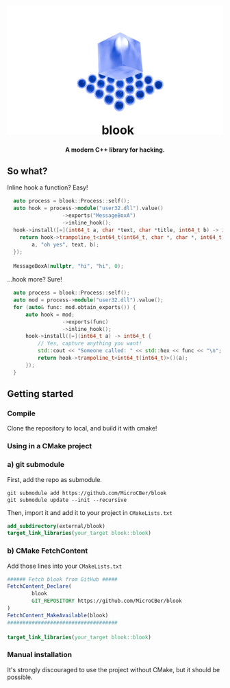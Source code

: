 <div align="center">
<img src="./resources/icon.webp" height="300">
<h1 style="margin-top: -30px;">&nbsp;&nbsp;blook</h1>
<h4>A modern C++ library for hacking.</h4>
</div>

## So what?

Inline hook a function? Easy!

```cpp
  auto process = blook::Process::self();
  auto hook = process->module("user32.dll").value()
                  ->exports("MessageBoxA")
                  ->inline_hook();
  hook->install([=](int64_t a, char *text, char *title, int64_t b) -> int64_t {
    return hook->trampoline_t<int64_t(int64_t, char *, char *, int64_t)>()(
        a, "oh yes", text, b);
  });

  MessageBoxA(nullptr, "hi", "hi", 0);
```

...hook more? Sure!

```cpp
  auto process = blook::Process::self();
  auto mod = process->module("user32.dll").value();
  for (auto& func: mod.obtain_exports()) {
      auto hook = mod;
                  ->exports(func)
                  ->inline_hook();
      hook->install([=](int64_t a) -> int64_t {
          // Yes, capture anything you want!
          std::cout << "Someone called: " << std::hex << func << "\n";
          return hook->trampoline_t<int64_t(int64_t)>()(a);
      });
  }
```

## Getting started

### Compile

Clone the repository to local, and build it with cmake!

### Using in a CMake project

### a) git submodule

First, add the repo as submodule.

```shell
git submodule add https://github.com/MicroCBer/blook
git submodule update --init --recursive
```

Then, import it and add it to your project in `CMakeLists.txt`

```cmake
add_subdirectory(external/blook)
target_link_libraries(your_target blook::blook)
```

### b) CMake FetchContent

Add those lines into your `CMakeLists.txt`

```cmake
###### Fetch blook from GitHub #####
FetchContent_Declare(
        blook
        GIT_REPOSITORY https://github.com/MicroCBer/blook
)
FetchContent_MakeAvailable(blook)
####################################

target_link_libraries(your_target blook::blook)
```

### Manual installation

It's strongly discouraged to use the project without CMake, but it should be possible.
